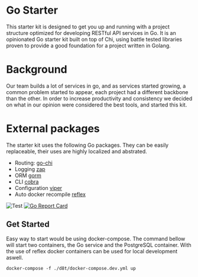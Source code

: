 # Go Starter
This starter kit is designed to get you up and running with a project structure optimized for developing RESTful API services in Go. It is an opinionated Go starter kit built on top of Chi, using battle tested libraries proven to provide a good
foundation for a project written in Golang.

# Background
Our team builds a lot of services in go, and as services started growing, a common problem started to appear, each project had a different backbone than the other. In order to increase productivity and consistency we decided on what in our opinion
were considered the best tools, and started this kit.

# External packages
The starter kit uses the following Go packages. They can be easily replaceable, their uses are highly localized and abstrated.
  * Routing: [go-chi](https://github.com/go-chi/chi)
  * Logging [zap](https://github.com/uber-go/zap)
  * ORM [gorm](https://github.com/go-gorm/gorm)
  * CLI [cobra](https://github.com/spf13/cobra)
  * Configuration [viper](https://github.com/spf13/viper)
  * Auto docker recompile [reflex](https://github.com/acim/go-reflex)

![Test](https://github.com/purposeinplay/go-starter/workflows/Test/badge.svg)
[![Go Report Card](https://goreportcard.com/badge/github.com/qreasio/go-starter-kit)](https://goreportcard.com/report/github.com/qreasio/go-starter-kit)

## Get Started
Easy way to start would be using docker-compose. The command bellow will start two containers, the Go service and the PostgreSQL container. With the use of reflex docker containers can be used for local development aswell.
```
docker-compose -f ./d8t/docker-compose.dev.yml up
```
